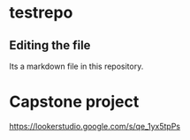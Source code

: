 # testrepo

## Editing the file

Its a markdown file in this repository.

# Capstone project
https://lookerstudio.google.com/s/qe_1yx5tpPs
